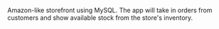 Amazon-like storefront using MySQL. 
The app will take in orders from customers and show available stock from the store's inventory.
